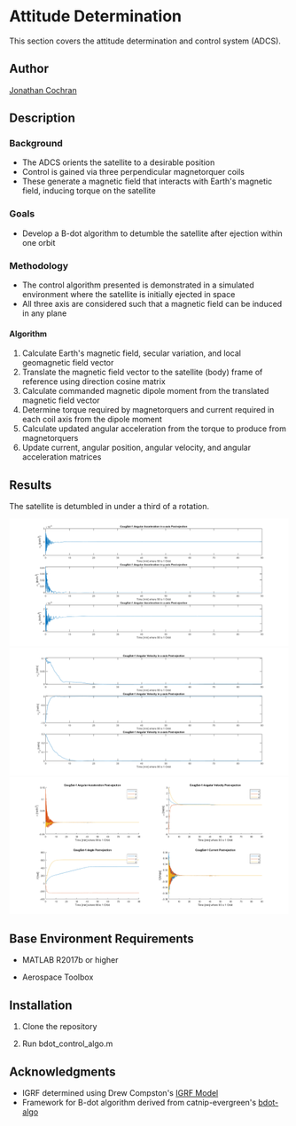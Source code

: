 # Attitude Determination

This section covers the attitude determination and control system (ADCS).

## Author

[Jonathan Cochran](https://github.com/ionzzu)

## Description

### Background

- The ADCS orients the satellite to a desirable position
- Control is gained via three perpendicular magnetorquer coils
- These generate a magnetic field that interacts with Earth's magnetic field, inducing torque on the satellite

### Goals

- Develop a B-dot algorithm to detumble the satellite after ejection within one orbit

### Methodology

- The control algorithm presented is demonstrated in a simulated environment where the satellite is initially ejected in space
- All three axis are considered such that a magnetic field can be induced in any plane

#### Algorithm

1. Calculate Earth's magnetic field, secular variation, and local geomagnetic field vector
2. Translate the magnetic field vector to the satellite (body) frame of reference using direction cosine matrix
3. Calculate commanded magnetic dipole moment from the translated magnetic field vector
4. Determine torque required by magnetorquers and current required in each coil axis from the dipole moment
5. Calculate updated angular acceleration from the torque to produce from magnetorquers
6. Update current, angular position, angular velocity, and angular acceleration matrices

## Results

The satellite is detumbled in under a third of a rotation.

![ang_acc_stacked](../docs/ref/att_determination/ang_acc_stacked.png)
![ang_vel_stacked](../docs/ref/att_determination/ang_vel_stacked.png)
![bdot_output_summary](../docs/ref/att_determination/bdot_output_summary.png)

## Base Environment Requirements

- MATLAB R2017b or higher

- Aerospace Toolbox

## Installation

1. Clone the repository

2. Run bdot_control_algo.m

## Acknowledgments

- IGRF determined using Drew Compston's [IGRF Model](https://www.mathworks.com/matlabcentral/fileexchange/34388-international-geomagnetic-reference-field-igrf-model)
- Framework for B-dot algorithm derived from catnip-evergreen's [bdot-algo](https://github.com/catnip-evergreen/bdot-algo)
